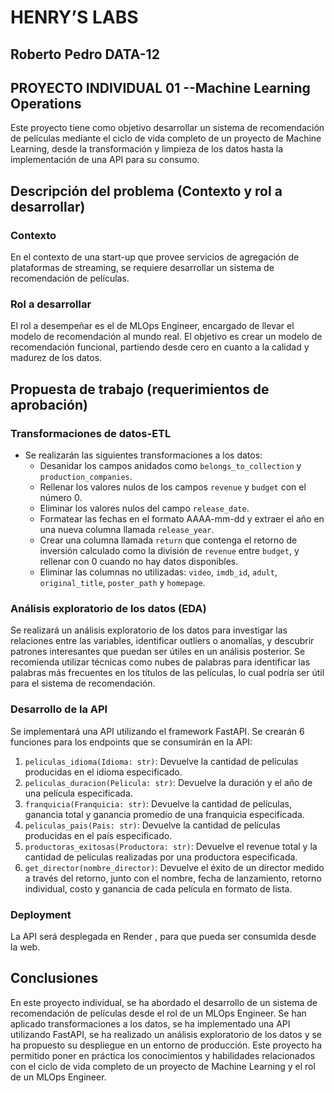 # HENRY’S LABS
## Roberto Pedro DATA-12

## PROYECTO INDIVIDUAL 01 --Machine Learning Operations

Este proyecto tiene como objetivo desarrollar un sistema de recomendación de películas mediante el ciclo de vida completo de un proyecto de Machine Learning, desde la transformación y limpieza de los datos hasta la implementación de una API para su consumo.

## Descripción del problema (Contexto y rol a desarrollar)
### Contexto
En el contexto de una start-up que provee servicios de agregación de plataformas de streaming, se requiere desarrollar un sistema de recomendación de películas.

### Rol a desarrollar
El rol a desempeñar es el de MLOps Engineer, encargado de llevar el modelo de recomendación al mundo real. El objetivo es crear un modelo de recomendación funcional, partiendo desde cero en cuanto a la calidad y madurez de los datos.

## Propuesta de trabajo (requerimientos de aprobación)
### Transformaciones de datos-ETL
- Se realizarán las siguientes transformaciones a los datos:
  - Desanidar los campos anidados como `belongs_to_collection` y `production_companies`.
  - Rellenar los valores nulos de los campos `revenue` y `budget` con el número 0.
  - Eliminar los valores nulos del campo `release_date`.
  - Formatear las fechas en el formato AAAA-mm-dd y extraer el año en una nueva columna llamada `release_year`.
  - Crear una columna llamada `return` que contenga el retorno de inversión calculado como la división de `revenue` entre `budget`, y rellenar con 0 cuando no hay datos disponibles.
  - Eliminar las columnas no utilizadas: `video`, `imdb_id`, `adult`, `original_title`, `poster_path` y `homepage`.
 
### Análisis exploratorio de los datos (EDA)
Se realizará un análisis exploratorio de los datos para investigar las relaciones entre las variables, identificar outliers o anomalías, y descubrir patrones interesantes que puedan ser útiles en un análisis posterior. Se recomienda utilizar técnicas como nubes de palabras para identificar las palabras más frecuentes en los títulos de las películas, lo cual podría ser útil para el sistema de recomendación.

### Desarrollo de la API
Se implementará una API utilizando el framework FastAPI. Se crearán 6 funciones para los endpoints que se consumirán en la API:

1. `peliculas_idioma(Idioma: str)`: Devuelve la cantidad de películas producidas en el idioma especificado.
2. `peliculas_duracion(Pelicula: str)`: Devuelve la duración y el año de una película especificada.
3. `franquicia(Franquicia: str)`: Devuelve la cantidad de películas, ganancia total y ganancia promedio de una franquicia especificada.
4. `peliculas_pais(Pais: str)`: Devuelve la cantidad de películas producidas en el país especificado.
5. `productoras_exitosas(Productora: str)`: Devuelve el revenue total y la cantidad de películas realizadas por una productora especificada.
6. `get_director(nombre_director)`: Devuelve el éxito de un director medido a través del retorno, junto con el nombre, fecha de lanzamiento, retorno individual, costo y ganancia de cada película en formato de lista.

### Deployment
La API será desplegada en Render , para que pueda ser consumida desde la web.



## Conclusiones
En este proyecto individual, se ha abordado el desarrollo de un sistema de recomendación de películas desde el rol de un MLOps Engineer. Se han aplicado transformaciones a los datos, se ha implementado una API utilizando FastAPI, se ha realizado un análisis exploratorio de los datos y se ha propuesto su despliegue en un entorno de producción. Este proyecto ha permitido poner en práctica los conocimientos y habilidades relacionados con el ciclo de vida completo de un proyecto de Machine Learning y el rol de un MLOps Engineer.
